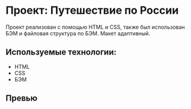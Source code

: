 # Проект: Путешествие по России

Проект реализован с помощью HTML и CSS, также был использован БЭМ и файловая структура по БЭМ. Макет адаптивный.

## Используемые технологии:

* HTML
* CSS
* БЭМ

## Превью
